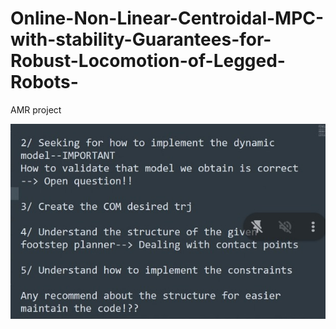 # Online-Non-Linear-Centroidal-MPC-with-stability-Guarantees-for-Robust-Locomotion-of-Legged-Robots-
AMR project

![.](images/h.jpeg)

